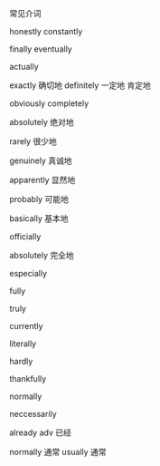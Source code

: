 常见介词

honestly
constantly

finally
eventually

actually

exactly 确切地
definitely 一定地 肯定地

obviously
completely

absolutely 绝对地

rarely 很少地

genuinely 真诚地

apparently 显然地

probably 可能地

basically 基本地

officially

absolutely 完全地

especially

fully

truly

currently

literally

hardly

thankfully

normally

neccessarily

already adv 已经

normally 通常
usually 通常
